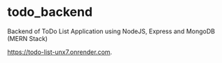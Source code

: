 # todo_backend
Backend of ToDo List Application using NodeJS, Express and MongoDB (MERN Stack)

https://todo-list-unx7.onrender.com.
